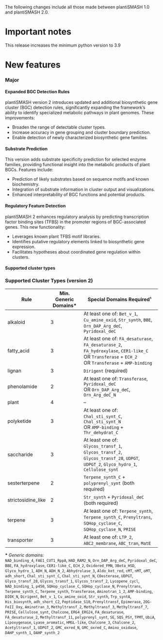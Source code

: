 The following changes include all those made between plantiSMASH 1.0 and plantiSMASH 2.0.

# Important notes

This release increases the minimum python version to 3.9 

# New features

<h3>Major</h3>

<h4>Expanded BGC Detection Rules</h4>

plantiSMASH version 2 introduces updated and additional biosynthetic gene cluster (BGC) detection rules, significantly expanding the framework’s ability to identify specialized metabolic pathways in plant genomes. These improvements:

* Broaden the range of detectable cluster types.
* Increase accuracy in gene grouping and cluster boundary prediction.
* Enable detection of newly characterized biosynthetic gene families.

<h4>Substrate Prediction</h4>

This version adds substrate specificity prediction for selected enzyme families, providing functional insight into the metabolic products of plant BGCs. Features include:

* Prediction of likely substrates based on sequence motifs and known biochemistry.
* Integration of substrate information in cluster output and visualizations.
* Enhanced interpretability of BGC functions and potential products.

<h4>Regulatory Feature Detection</h4>

plantiSMASH 2 enhances regulatory analysis by predicting transcription factor binding sites (TFBS) in the promoter regions of BGC-associated genes. This new functionality:

* Leverages known plant TFBS motif libraries.
* Identifies putative regulatory elements linked to biosynthetic gene expression.
* Facilitates hypotheses about coordinated gene regulation within clusters.

<h4>Supported cluster types </h4>

### Supported Cluster Types (version 2)

| Rule               | Min. Generic Domains* | Special Domains Required¹                                         |
|--------------------|-----------------------|--------------------------------------------------------------------|
| alkaloid           | 3                     | At least one of: `Bet_v_1`, `Cu_amine_oxid`, `Str_synth`, `BBE`, `Orn_DAP_Arg_deC`, `Pyridoxal_deC` |
| fatty_acid         | 3                     | At least one of: `FA_desaturase`, `FA_desaturase_2`, `FA_hydroxylase`, `CER1-like_C` <br> OR `Transferase` + `ECH_2` <br> OR `Transferase` + `AMP-binding` |
| lignan             | 3                     | `Dirigent` (required)                                              |
| phenolamide        | 2                     | At least one of: `Transferase`, `Pyridoxal_deC` <br> OR `Orn_DAP_Arg_deC`, `Orn_Arg_deC_N` |
| plant              | 4                     | –                                                                  |
| polyketide         | 3                     | At least one of: `Chal_sti_synt_C`, `Chal_sti_synt_N` <br> OR `AMP-binding` + `Thr_dehydrat_C` |
| saccharide         | 3                     | At least one of: `Glycos_transf_1`, `Glycos_transf_2`, `Glycos_transf_28`, `UDPGT`, `UDPGT_2`, `Glyco_hydro_1`, `Cellulose_synt` |
| sesterterpene      | 2                     | `Terpene_synth_C` + `polyprenyl_synt` (both required)              |
| strictosidine_like | 2                     | `Str_synth` + `Pyridoxal_deC` (both required)                      |
| terpene            | 3                     | At least one of: `Terpene_synth`, `Terpene_synth_C`, `Prenyltrans`, `SQHop_cyclase_C`, `SQHop_cyclase_N`, `PRISE` |
| transporter        | 3                     | At least one of: `LTP_2`, `ABC2_membrane`, `ABC_tran`, `MatE`      |

**\*** *Generic domains:*  
`NAD_binding_4`, `FAE1_CUT1_RppA`, `HAD_RAM2_N`, `Orn_DAP_Arg_deC`, `Pyridoxal_deC`, `BBE`, `FA_hydroxylase`, `CER1-like_C`, `ECH_2`, `Oxidored_FMN`, `3Beta_HSD`, `Glyco_hydro_1`, `ADH_N`, `ADH_N_2`, `Abhydrolase_3`, `Aldo_ket_red`, `cMT`, `nMT`, `oMT`, `adh_short`, `Chal_sti_synt_C`, `Chal_sti_synt_N`, `COesterase`, `UDPGT`, `Glyco_transf_28`, `Glycos_transf_1`, `Glycos_transf_2`, `Lycopene_cycl`, `NAD_binding_1`, `p450`, `SQHop_cyclase_C`, `SQHop_cyclase_N`, `Prenyltrans`, `Terpene_synth_C`, `Terpene_synth`, `Transferase`, `Aminotran_1_2`, `AMP-binding`, `DIOX_N`, `Dirigent`, `Bet_v_1`, `Cu_amine_oxid`, `Str_synth`, `Trp_syntA`, `His_biosynth`, `adh_short_C2`, `Peptidase_S10`, `Prenyltransf`, `Epimerase`, `2OG-FeII_Oxy`, `Aminotran_3`, `Methyltransf_2`, `Methyltransf_3`, `Methyltransf_7`, `PRISE`, `Cellulose_synt`, `Chalcone`, `ERG4_ERG24`, `FA_desaturase`, `FA_desaturase_2`, `Methyltransf_11`, `polyprenyl_synt`, `SE`, `SQS_PSY`, `TPMT`, `UbiA`, `Lipoxygenase`, `Lyase_aromatic`, `HMGL-like`, `Chalcone_3`, `Chalcone_2`, `Acetyltransf_1`, `UDPGT_2`, `GMC_oxred_N`, `GMC_oxred_C`, `Amino_oxidase`, `DAHP_synth_1`, `DAHP_synth_2`
